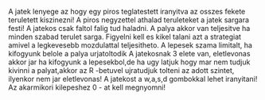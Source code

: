 A jatek lenyege az hogy egy piros teglatestett iranyitva az osszes fekete teruletett kiszinezni!
A piros negyzettel athalad teruleteket a jatek sargara festi!
A jatekos csak faltol falig tud haladni.
A palya akkor van teljesitve ha minden szabad terulet sarga.
Figyelni kell es kikel talani azt a strategiat amivel a legkevesebb mozdulattal teljesitheto.
A lepesek szama limitalt, ha kifogyunk belole a palya urjatoltodik
A jatekosnak 3 elete van, eletlevonas akkor jar ha kifogyunk a lepesekbol,de ha ugy latjuk hogy mar nem tudjuk kivinni a palyat,akkor az R -betuvel ujratudjuk tolteni az adott szintet, ilyenkor nem jar eletlevonas!
A jatekost a w,a,s,d gombokkal lehet iranyitani! Az akarmikori kilepeshez 0 - at kell megnyomni!